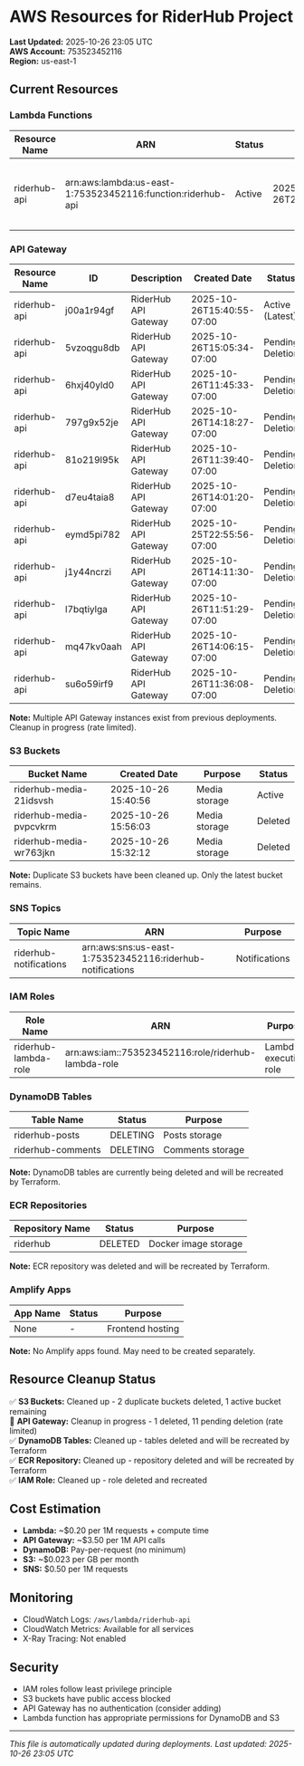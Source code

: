 # AWS Resources for RiderHub Project

**Last Updated:** 2025-10-26 23:05 UTC  
**AWS Account:** 753523452116  
**Region:** us-east-1  

## Current Resources

### Lambda Functions
| Resource Name | ARN | Status | Last Modified | Environment Variables |
|---------------|-----|--------|---------------|---------------------|
| riderhub-api | arn:aws:lambda:us-east-1:753523452116:function:riderhub-api | Active | 2025-10-26T22:33:45.835+0000 | S3_MEDIA_BUCKET: riderhub-media-21idsvsh<br/>DYNAMODB_COMMENTS_TABLE: riderhub-comments<br/>DYNAMODB_POSTS_TABLE: riderhub-posts |

### API Gateway
| Resource Name | ID | Description | Created Date | Status |
|---------------|----|-----------|--------------|--------|
| riderhub-api | j00a1r94gf | RiderHub API Gateway | 2025-10-26T15:40:55-07:00 | Active (Latest) |
| riderhub-api | 5vzoqgu8db | RiderHub API Gateway | 2025-10-26T15:05:34-07:00 | Pending Deletion |
| riderhub-api | 6hxj40yld0 | RiderHub API Gateway | 2025-10-26T11:45:33-07:00 | Pending Deletion |
| riderhub-api | 797g9x52je | RiderHub API Gateway | 2025-10-26T14:18:27-07:00 | Pending Deletion |
| riderhub-api | 81o219l95k | RiderHub API Gateway | 2025-10-26T11:39:40-07:00 | Pending Deletion |
| riderhub-api | d7eu4taia8 | RiderHub API Gateway | 2025-10-26T14:01:20-07:00 | Pending Deletion |
| riderhub-api | eymd5pi782 | RiderHub API Gateway | 2025-10-25T22:55:56-07:00 | Pending Deletion |
| riderhub-api | j1y44ncrzi | RiderHub API Gateway | 2025-10-26T14:11:30-07:00 | Pending Deletion |
| riderhub-api | l7bqtiylga | RiderHub API Gateway | 2025-10-26T11:51:29-07:00 | Pending Deletion |
| riderhub-api | mq47kv0aah | RiderHub API Gateway | 2025-10-26T14:06:15-07:00 | Pending Deletion |
| riderhub-api | su6o59irf9 | RiderHub API Gateway | 2025-10-26T11:36:08-07:00 | Pending Deletion |

**Note:** Multiple API Gateway instances exist from previous deployments. Cleanup in progress (rate limited).

### S3 Buckets
| Bucket Name | Created Date | Purpose | Status |
|-------------|--------------|---------|--------|
| riderhub-media-21idsvsh | 2025-10-26 15:40:56 | Media storage | Active |
| riderhub-media-pvpcvkrm | 2025-10-26 15:56:03 | Media storage | Deleted |
| riderhub-media-wr763jkn | 2025-10-26 15:32:12 | Media storage | Deleted |

**Note:** Duplicate S3 buckets have been cleaned up. Only the latest bucket remains.

### SNS Topics
| Topic Name | ARN | Purpose |
|------------|-----|---------|
| riderhub-notifications | arn:aws:sns:us-east-1:753523452116:riderhub-notifications | Notifications |

### IAM Roles
| Role Name | ARN | Purpose | Created Date |
|-----------|-----|---------|--------------|
| riderhub-lambda-role | arn:aws:iam::753523452116:role/riderhub-lambda-role | Lambda execution role | 2025-10-26T22:56:02+00:00 |

### DynamoDB Tables
| Table Name | Status | Purpose |
|------------|--------|---------|
| riderhub-posts | DELETING | Posts storage |
| riderhub-comments | DELETING | Comments storage |

**Note:** DynamoDB tables are currently being deleted and will be recreated by Terraform.

### ECR Repositories
| Repository Name | Status | Purpose |
|-----------------|--------|---------|
| riderhub | DELETED | Docker image storage |

**Note:** ECR repository was deleted and will be recreated by Terraform.

### Amplify Apps
| App Name | Status | Purpose |
|----------|--------|---------|
| None | - | Frontend hosting |

**Note:** No Amplify apps found. May need to be created separately.

## Resource Cleanup Status

✅ **S3 Buckets:** Cleaned up - 2 duplicate buckets deleted, 1 active bucket remaining  
🔄 **API Gateway:** Cleanup in progress - 1 deleted, 11 pending deletion (rate limited)  
✅ **DynamoDB Tables:** Cleaned up - tables deleted and will be recreated by Terraform  
✅ **ECR Repository:** Cleaned up - repository deleted and will be recreated by Terraform  
✅ **IAM Role:** Cleaned up - role deleted and recreated

## Cost Estimation

- **Lambda:** ~$0.20 per 1M requests + compute time
- **API Gateway:** ~$3.50 per 1M API calls
- **DynamoDB:** Pay-per-request (no minimum)
- **S3:** ~$0.023 per GB per month
- **SNS:** $0.50 per 1M requests

## Monitoring

- CloudWatch Logs: `/aws/lambda/riderhub-api`
- CloudWatch Metrics: Available for all services
- X-Ray Tracing: Not enabled

## Security

- IAM roles follow least privilege principle
- S3 buckets have public access blocked
- API Gateway has no authentication (consider adding)
- Lambda function has appropriate permissions for DynamoDB and S3

---

*This file is automatically updated during deployments. Last updated: 2025-10-26 23:05 UTC*
